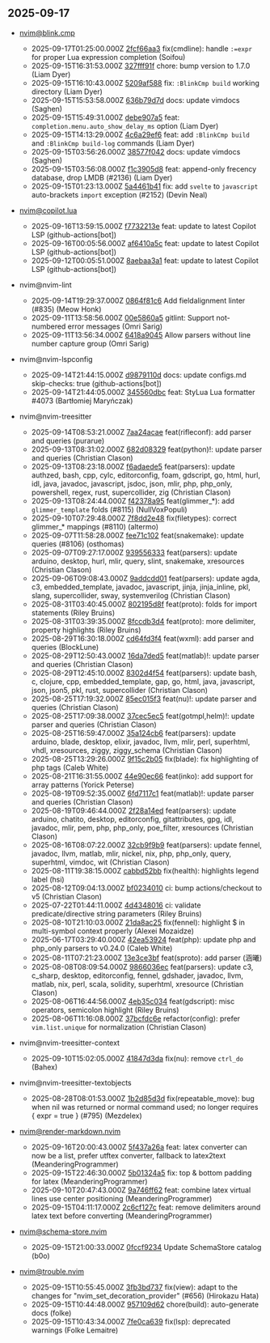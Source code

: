 ## 2025-09-17

* nvim@blink.cmp
  - 2025-09-17T01:25:00.000Z [2fcf66aa3](https://github.com/Saghen/blink.cmp/commit/2fcf66aa31e37d4b443c669ec1bf189530dcbf20) fix(cmdline): handle `:=expr` for proper Lua expression completion (Soifou)
  - 2025-09-15T16:31:53.000Z [327fff91f](https://github.com/Saghen/blink.cmp/commit/327fff91fe6af358e990be7be1ec8b78037d2138) chore: bump version to 1.7.0 (Liam Dyer)
  - 2025-09-15T16:10:43.000Z [5209af588](https://github.com/Saghen/blink.cmp/commit/5209af5881cc795ee492ad4516285db925fdde92) fix: `:BlinkCmp build` working directory (Liam Dyer)
  - 2025-09-15T15:53:58.000Z [636b79d7d](https://github.com/Saghen/blink.cmp/commit/636b79d7dcca6226572b13cacca06c756aeae51b) docs: update vimdocs (Saghen)
  - 2025-09-15T15:49:31.000Z [debe907a5](https://github.com/Saghen/blink.cmp/commit/debe907a5f3e340cf940d6fb47e52cb845992452) feat: `completion.menu.auto_show_delay_ms` option (Liam Dyer)
  - 2025-09-15T14:13:29.000Z [4c6a29ef6](https://github.com/Saghen/blink.cmp/commit/4c6a29ef6b527309566bcf1bb90318e36ca9f1f8) feat: add `:BlinkCmp build` and `:BlinkCmp build-log` commands (Liam Dyer)
  - 2025-09-15T03:56:26.000Z [38577f042](https://github.com/Saghen/blink.cmp/commit/38577f04282cf7ab36822438565a40db21cbf17a) docs: update vimdocs (Saghen)
  - 2025-09-15T03:56:08.000Z [f1c3905d8](https://github.com/Saghen/blink.cmp/commit/f1c3905d863942aa0b89e621a79b3a3cf2090fd0) feat: append-only frecency database, drop LMDB (#2136) (Liam Dyer)
  - 2025-09-15T01:23:13.000Z [5a4461b41](https://github.com/Saghen/blink.cmp/commit/5a4461b41ae0f64a17f4f0ffbb852997f2fd6921) fix: add `svelte` to `javascript` auto-brackets `import` exception  (#2152) (Devin Neal)

* nvim@copilot.lua
  - 2025-09-16T13:59:15.000Z [f7732213e](https://github.com/zbirenbaum/copilot.lua/commit/f7732213e41995439171f35bdd2bf1c809f8e8e7) feat: update to latest Copilot LSP (github-actions[bot])
  - 2025-09-16T00:05:56.000Z [af6410a5c](https://github.com/zbirenbaum/copilot.lua/commit/af6410a5cc618469fe8098887914c309a3e6425e) feat: update to latest Copilot LSP (github-actions[bot])
  - 2025-09-12T00:05:51.000Z [8aebaa3a1](https://github.com/zbirenbaum/copilot.lua/commit/8aebaa3a102125fedf08c98773a0a8def92fff37) feat: update to latest Copilot LSP (github-actions[bot])

* nvim@nvim-lint
  - 2025-09-14T19:29:37.000Z [0864f81c6](https://github.com/mfussenegger/nvim-lint/commit/0864f81c681e15d9bdc1156fe3a17bd07db5a3ed) Add fieldalignment linter (#835) (Meow Honk)
  - 2025-09-11T13:58:56.000Z [00e5860a5](https://github.com/mfussenegger/nvim-lint/commit/00e5860a5af428143cdf2923067c16107ccc0138) gitlint: Support not-numbered error messages (Omri Sarig)
  - 2025-09-11T13:56:34.000Z [6418a9045](https://github.com/mfussenegger/nvim-lint/commit/6418a904597021b16a55b82ea1c9e50e48c51dde) Allow parsers without line number capture group (Omri Sarig)

* nvim@nvim-lspconfig
  - 2025-09-14T21:44:15.000Z [d9879110d](https://github.com/neovim/nvim-lspconfig/commit/d9879110d0422a566fa01d732556f4d5515e1738) docs: update configs.md skip-checks: true (github-actions[bot])
  - 2025-09-14T21:44:05.000Z [345560dbc](https://github.com/neovim/nvim-lspconfig/commit/345560dbc7a6acd91607d182093d512f7ff23096) feat: StyLua Lua formatter #4073 (Bartłomiej Maryńczak)

* nvim@nvim-treesitter
  - 2025-09-14T08:53:21.000Z [7aa24acae](https://github.com/nvim-treesitter/nvim-treesitter/commit/7aa24acae3a288e442e06928171f360bbdf75ba4) feat(rifleconf): add parser and queries (purarue)
  - 2025-09-13T08:31:02.000Z [682d08329](https://github.com/nvim-treesitter/nvim-treesitter/commit/682d083292f01636622362cf9eb0e4b2f9de2b13) feat(python)!: update parser and queries (Christian Clason)
  - 2025-09-13T08:23:18.000Z [f6adaede5](https://github.com/nvim-treesitter/nvim-treesitter/commit/f6adaede57e68eadd20c15cd1511ad4eea042cb0) feat(parsers): update authzed, bash, cpp, cylc, editorconfig, foam, gdscript, go, html, hurl, idl, java, javadoc, javascript, jsdoc, json, mlir, php, php_only, powershell, regex, rust, supercollider, zig (Christian Clason)
  - 2025-09-13T08:24:44.000Z [f42378a95](https://github.com/nvim-treesitter/nvim-treesitter/commit/f42378a959ffeaaf181b0b4793ee3cdb733324be) feat(glimmer_*): add `glimmer_template` folds (#8115) (NullVoxPopuli)
  - 2025-09-10T07:29:48.000Z [7f8dd2e48](https://github.com/nvim-treesitter/nvim-treesitter/commit/7f8dd2e48bc47227d8138a5b5b1fb5a6d6e42237) fix(filetypes): correct glimmer_* mappings (#8110) (altermo)
  - 2025-09-07T11:58:28.000Z [fee71c102](https://github.com/nvim-treesitter/nvim-treesitter/commit/fee71c102c54146f90b14c89711ddbb8f95a1484) feat(snakemake): update queries (#8106) (osthomas)
  - 2025-09-07T09:27:17.000Z [939556333](https://github.com/nvim-treesitter/nvim-treesitter/commit/939556333f7d160161e7d590736850aca554d59b) feat(parsers): update arduino, desktop, hurl, mlir, query, slint, snakemake, xresources (Christian Clason)
  - 2025-09-06T09:08:43.000Z [9addcdd01](https://github.com/nvim-treesitter/nvim-treesitter/commit/9addcdd01568a7c80333d5169dea0164ede5dd3d) feat(parsers): update agda, c3, embedded_template, javadoc, javascript, jinja, jinja_inline, pkl, slang, supercollider, sway, systemverilog (Christian Clason)
  - 2025-08-31T03:40:45.000Z [802195d8f](https://github.com/nvim-treesitter/nvim-treesitter/commit/802195d8f1980db25a7a39a55f9a25df21756c73) feat(proto): folds for import statements (Riley Bruins)
  - 2025-08-31T03:39:35.000Z [8fccdb3d4](https://github.com/nvim-treesitter/nvim-treesitter/commit/8fccdb3d493178994aca43ec1f6ff74740eed7ee) feat(proto): more delimiter, property highlights (Riley Bruins)
  - 2025-08-29T16:30:18.000Z [cd64fd3f4](https://github.com/nvim-treesitter/nvim-treesitter/commit/cd64fd3f448eb6cc529830c7f265f7584168572b) feat(wxml): add parser and queries (BlockLune)
  - 2025-08-29T12:50:43.000Z [16da7ded5](https://github.com/nvim-treesitter/nvim-treesitter/commit/16da7ded58b41a4c320f32661264c6283ce8cd18) feat(matlab)!: update parser and queries (Christian Clason)
  - 2025-08-29T12:45:10.000Z [8302d4f54](https://github.com/nvim-treesitter/nvim-treesitter/commit/8302d4f547ce8881f06ff1ec2cf1c9748a43cb12) feat(parsers): update bash, c, clojure, cpp, embedded_template, gap, go, html, java, javascript, json, json5, pkl, rust, supercollider (Christian Clason)
  - 2025-08-25T17:19:32.000Z [85ec015f3](https://github.com/nvim-treesitter/nvim-treesitter/commit/85ec015f3be42a3c2c04648ff99d617d9609e5f0) feat(nu)!: update parser and queries (Christian Clason)
  - 2025-08-25T17:09:38.000Z [37cec5ec5](https://github.com/nvim-treesitter/nvim-treesitter/commit/37cec5ec59d09db15ef364e237f8593b48754539) feat(gotmpl,helm)!: update parser and queries (Christian Clason)
  - 2025-08-25T16:59:47.000Z [35a124cb6](https://github.com/nvim-treesitter/nvim-treesitter/commit/35a124cb608fb137814d9af95d43a8b980206d8a) feat(parsers): update arduino, blade, desktop, elixir, javadoc, llvm, mlir, perl, superhtml, vhdl, xresources, ziggy, ziggy_schema (Christian Clason)
  - 2025-08-25T13:29:26.000Z [9f15c2b05](https://github.com/nvim-treesitter/nvim-treesitter/commit/9f15c2b050ef2fa66462636eb48674d6b6562989) fix(blade): fix highlighting of php tags (Caleb White)
  - 2025-08-21T16:31:55.000Z [44e90ec66](https://github.com/nvim-treesitter/nvim-treesitter/commit/44e90ec66e44f7dbb60030f453a48282b3a1125a) feat(inko): add support for array patterns (Yorick Peterse)
  - 2025-08-19T09:52:35.000Z [6fd7117c1](https://github.com/nvim-treesitter/nvim-treesitter/commit/6fd7117c1dc4e279f4153af70ae60bd4134b0f01) feat(matlab)!: update parser and queries (Christian Clason)
  - 2025-08-19T09:46:44.000Z [2f28a14ed](https://github.com/nvim-treesitter/nvim-treesitter/commit/2f28a14ed229bb534a9ef92591d1d17b392b0c0e) feat(parsers): update arduino, chatito, desktop, editorconfig, gitattributes, gpg, idl, javadoc, mlir, pem, php, php_only, poe_filter, xresources (Christian Clason)
  - 2025-08-16T08:07:22.000Z [32cb9f9b9](https://github.com/nvim-treesitter/nvim-treesitter/commit/32cb9f9b9db71b0dc2454817727cd9a5d840658c) feat(parsers): update fennel, javadoc, llvm, matlab, mlir, nickel, nix, php, php_only, query, superhtml, vimdoc, wit (Christian Clason)
  - 2025-08-11T19:38:15.000Z [cabbd52bb](https://github.com/nvim-treesitter/nvim-treesitter/commit/cabbd52bb8d461ca1e6858c0476933256917de62) fix(health): highlights legend label (hsi)
  - 2025-08-12T09:04:13.000Z [bf0234010](https://github.com/nvim-treesitter/nvim-treesitter/commit/bf0234010a49dc1df5de93390f197cfd0abcb9aa) ci: bump actions/checkout to v5 (Christian Clason)
  - 2025-07-22T01:44:11.000Z [4d4348016](https://github.com/nvim-treesitter/nvim-treesitter/commit/4d43480167512deb7eed798147355d7f09e56d5c) ci: validate predicate/directive string parameters (Riley Bruins)
  - 2025-08-10T21:10:03.000Z [21da8ac25](https://github.com/nvim-treesitter/nvim-treesitter/commit/21da8ac2510bc2d4e9239e866a341ab0abc24959) fix(fennel): highlight $ in multi-symbol context properly (Alexei Mozaidze)
  - 2025-06-17T03:29:40.000Z [42ea53924](https://github.com/nvim-treesitter/nvim-treesitter/commit/42ea5392432253188c11c31af420a0b83bb111dc) feat(php): update php and php_only parsers to v0.24.0 (Caleb White)
  - 2025-08-11T07:21:23.000Z [13e3ce3bf](https://github.com/nvim-treesitter/nvim-treesitter/commit/13e3ce3bf41521551b8d1daf401d31938f62e7ef) feat(sproto): add parser (涵曦)
  - 2025-08-08T08:09:54.000Z [9866036ec](https://github.com/nvim-treesitter/nvim-treesitter/commit/9866036ec3c5db40700a9178494e0cfdcfe6ecfd) feat(parsers): update c3, c_sharp, desktop, editorconfig, fennel, gdshader, javadoc, llvm, matlab, nix, perl, scala, solidity, superhtml, xresource (Christian Clason)
  - 2025-08-06T16:44:56.000Z [4eb35c034](https://github.com/nvim-treesitter/nvim-treesitter/commit/4eb35c03443742a4c3b2db13d36da9cddb6268c3) feat(gdscript): misc operators, semicolon highlight (Riley Bruins)
  - 2025-08-06T11:16:08.000Z [37bcfdc6e](https://github.com/nvim-treesitter/nvim-treesitter/commit/37bcfdc6eba87334b58f43a19528751d3fe12f4e) refactor(config): prefer `vim.list.unique` for normalization (Christian Clason)

* nvim@nvim-treesitter-context
  - 2025-09-10T15:02:05.000Z [41847d3da](https://github.com/nvim-treesitter/nvim-treesitter-context/commit/41847d3dafb5004464708a3db06b14f12bde548a) fix(nu): remove `ctrl_do` (Bahex)

* nvim@nvim-treesitter-textobjects
  - 2025-08-28T08:01:53.000Z [1b2d85d3d](https://github.com/nvim-treesitter/nvim-treesitter-textobjects/commit/1b2d85d3de6114c4bcea89ffb2cd1ce9e3a19931) fix(repeatable_move): bug when nil was returned or normal command used; no longer requires { expr = true } (#795) (Mezdelex)

* nvim@render-markdown.nvim
  - 2025-09-16T20:00:43.000Z [5f437a26a](https://github.com/MeanderingProgrammer/render-markdown.nvim/commit/5f437a26a8a8b964eff683dd6f68bc2a0d38c5db) feat: latex converter can now be a list, prefer utftex converter, fallback to latex2text (MeanderingProgrammer)
  - 2025-09-15T22:46:30.000Z [5b01324a5](https://github.com/MeanderingProgrammer/render-markdown.nvim/commit/5b01324a5fce277183098eac0a2cdb9c1b446b73) fix: top & bottom padding for latex (MeanderingProgrammer)
  - 2025-09-10T20:47:43.000Z [9a746ff62](https://github.com/MeanderingProgrammer/render-markdown.nvim/commit/9a746ff62a482f5eb722b3bfc7eefb2e9d638858) feat: combine latex virtual lines use center positioning (MeanderingProgrammer)
  - 2025-09-15T04:11:17.000Z [2c6cf127c](https://github.com/MeanderingProgrammer/render-markdown.nvim/commit/2c6cf127c577712bd29d38f6391b3045c5f0180a) feat: remove delimiters around latex text before converting (MeanderingProgrammer)

* nvim@schema-store.nvim
  - 2025-09-15T21:00:33.000Z [0fccf9234](https://github.com/b0o/SchemaStore.nvim/commit/0fccf9234acfd981867cbd42c4101829e6808790) Update SchemaStore catalog (b0o)

* nvim@trouble.nvim
  - 2025-09-15T10:55:45.000Z [3fb3bd737](https://github.com/folke/trouble.nvim/commit/3fb3bd737be8866e5f3a170abc70b4da8b5dd45a) fix(view): adapt to the changes for "nvim_set_decoration_provider" (#656) (Hirokazu Hata)
  - 2025-09-15T10:44:48.000Z [957109d62](https://github.com/folke/trouble.nvim/commit/957109d62acde82f2c3efcde955803439b7608a5) chore(build): auto-generate docs (folke)
  - 2025-09-15T10:43:34.000Z [7fe0ca639](https://github.com/folke/trouble.nvim/commit/7fe0ca639f28e937c3dd6c192fab06c8a14f5a1a) fix(lsp): deprecated warnings (Folke Lemaitre)